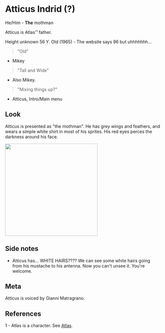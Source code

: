# Atticus Indrid (?)
He/Him - **The** mothman

Atticus is Atlas'¹ father.

Height unknown
56 Y. Old (1965) - The website says 96 but uhhhhhhh...

> "Old" 
- Mikey

> "Tall and Wide"
- Also Mikey.

> "Mixing things up?"
- Atticus, Intro/Main menu

## Look
Atticus is presented as "the mothman". He has grey wings and feathers, and wears a simple white shirt in most of his sprites. His red eyes perces the darkness around his face.

<img src="https://www.cryptidcrush.com/assets/images/gallery03/22d4bdd1.png?v=5fd43f5e" width="300">

## Side notes
- Atticus has... WHITE HAIRS???? We can see some white hairs going from his mustache to his antenna. Now you can't unsee it. You're welcome.

## Meta
Atticus is voiced by Gianni Matragrano.

## References

1 - Atlas is a character. See [Atlas](Atlas.md).
